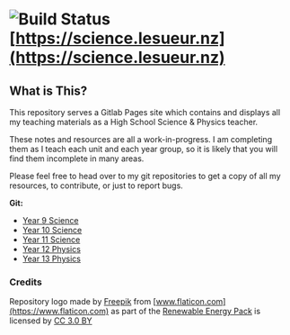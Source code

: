 # ![Build Status](https://gitlab.com/pages/hugo/badges/master/build.svg) [https://science.lesueur.nz](https://science.lesueur.nz)

## What is This?

This repository serves a Gitlab Pages site which contains and displays all my teaching materials as a High School Science & Physics teacher.

These notes and resources are all a work-in-progress. I am completing them as I teach each unit and each year group, so it is likely that you will find them incomplete in many areas.

Please feel free to head over to my git repositories to get a copy of all my resources, to contribute, or just to report bugs.

__Git:__

- [Year 9 Science](https://gitlab.com/Finnito/9-science)
- [Year 10 Science](https://gitlab.com/Finnito/10-science)
- [Year 11 Science](https://gitlab.com/Finnito/11-science)
- [Year 12 Physics](https://gitlab.com/Finnito/12-physics)
- [Year 13 Physics](https://gitlab.com/Finnito/13-physics)

### Credits

Repository logo made by [Freepik](https://www.flaticon.com/authors/freepik) from [www.flaticon.com](https://www.flaticon.com) as part of the [Renewable Energy Pack](https://www.flaticon.com/packs/reneweable-energy-1) is licensed by [CC 3.0 BY](http://creativecommons.org/licenses/by/3.0/)
